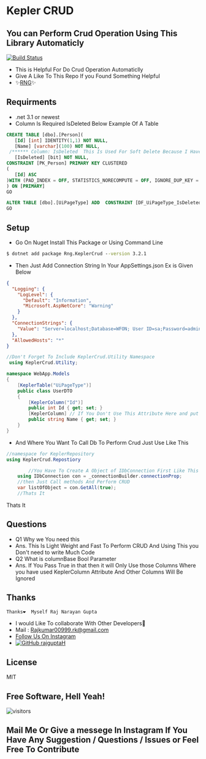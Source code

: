 # Kepler CRUD
## You can Perform Crud Operation Using This Library Automaticly

[![Build Status](https://travis-ci.org/joemccann/dillinger.svg?branch=master)](https://instagram.com/bug__developer)



- This is Helpful For Do Crud Operation Automaticlly 
- Give A Like To This Repo If you Found Something Helpful
- ✨[RNG](https://github.com/rajguptaH)✨
## Requirments
- .net 3.1 or newest 
-  Column Is Required IsDeleted Below Example Of A Table 
 ```sql
 CREATE TABLE [dbo].[Person](
	[Id] [int] IDENTITY(1,1) NOT NULL,
	[Name] [varchar](100) NOT NULL,
  /****** Column: IsDeleted  This Is Used For Soft Delete Because I Have Implemented A Condition In Query ******/
	[IsDeleted] [bit] NOT NULL,
 CONSTRAINT [PK_Person] PRIMARY KEY CLUSTERED 
(
	[Id] ASC
)WITH (PAD_INDEX = OFF, STATISTICS_NORECOMPUTE = OFF, IGNORE_DUP_KEY = OFF, ALLOW_ROW_LOCKS = ON, ALLOW_PAGE_LOCKS = ON, OPTIMIZE_FOR_SEQUENTIAL_KEY = OFF) ON [PRIMARY]
) ON [PRIMARY]
GO

ALTER TABLE [dbo].[UiPageType] ADD  CONSTRAINT [DF_UiPageType_IsDeleted]  DEFAULT ((0)) FOR [IsDeleted]
GO
```
## Setup 
- Go On Nuget Install This Package or Using Command Line 
```cmd
$ dotnet add package Rng.KeplerCrud --version 3.2.1
```
- Then Just Add Connection String In Your AppSettings.json Ex is Given Below
```json
{
  "Logging": {
    "LogLevel": {
      "Default": "Information",
      "Microsoft.AspNetCore": "Warning"
    }
  },
  "ConnectionStrings": {
    "Value": "Server=localhost;Database=WFON; User ID=sa;Password=admin;"
  },
  "AllowedHosts": "*"
}
```

```c#
//Don't Forget To Include KeplerCrud.Utility Namespace 
 using KeplerCrud.Utility;

namespace WebApp.Models
{
    [KeplerTable("UiPageType")]
    public class UserDTO
    {
        [KeplerColumn("Id")]
        public int Id { get; set; }
        [KeplerColumn] // If You Don't Use This Attribute Here and put colunmBase Fetch Then You Won't Get This Column Value Or You Can't Save This
        public string Name { get; set; }
    }
}
```
- And Where You Want To Call Db To Perform Crud Just Use Like This 
```c#
//namespace for KeplerRepository
using KeplerCrud.Repostiory

        //You Have To Create A Object of IDbConnection First Like This With Your Connection String 
	using IDbConnection con = _connectionBuilder.connectionProp;
	//then Just Call methods And Perform CRUD 
	var listOfObject = con.GetAll(true);
	//Thats It 
```

Thats It 
## Questions 
- Q1 Why we You need this 
- Ans. This Is Light Weight and Fast To Perform CRUD And Using This you Don't need to write Much Code 
- Q2 What is columnBase Bool Parameter 
- Ans. If You Pass True in that then it will Only Use those Columns Where you have used KeplerColumn Attribute And Other Columns Will Be Ignored
## Thanks 
```sql
Thanks❤  Myself Raj Narayan Gupta
```
- I would Like To collaborate With Other Developers💛
- Mail : Rajkumar00999.rk@gmail.com
-  [Follow Us On Instagram]( https://instagram.com/raj__rr)
- [![GitHub rajguptaH](https://img.shields.io/github/followers/rajguptaH?label=follow&style=social)](https://github.com/rajguptaH)

## License

MIT

**Free Software, Hell Yeah!**
-
![visitors](https://visitor-badge.glitch.me/badge?page_id=rajguptaH.rajguptaH)
## Mail Me Or Give a messege In Instagram If You Have Any Suggestion / Questions / Issues or Feel Free To Contribute

